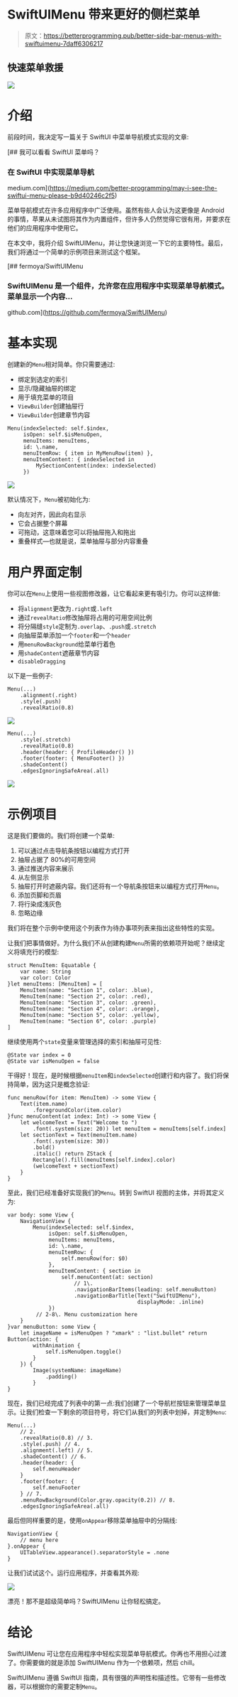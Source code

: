 # SwiftUIMenu 带来更好的侧栏菜单

> 原文：<https://betterprogramming.pub/better-side-bar-menus-with-swiftuimenu-7daff6306217>

## 快速菜单救援

![](img/f9475abf4a51d3e351fe655de367049f.png)

# 介绍

前段时间，我决定写一篇关于 SwiftUI 中菜单导航模式实现的文章:

[](https://medium.com/better-programming/may-i-see-the-swiftui-menu-please-b9d40246c2f5) [## 我可以看看 SwiftUI 菜单吗？

### 在 SwiftUI 中实现菜单导航

medium.com](https://medium.com/better-programming/may-i-see-the-swiftui-menu-please-b9d40246c2f5) 

菜单导航模式在许多应用程序中广泛使用。虽然有些人会认为这更像是 Android 的事情，苹果从未试图将其作为内置组件，但许多人仍然觉得它很有用，并要求在他们的应用程序中使用它。

在本文中，我将介绍 SwiftUIMenu，并让您快速浏览一下它的主要特性。最后，我们将通过一个简单的示例项目来测试这个框架。

[](https://github.com/fermoya/SwiftUIMenu) [## fermoya/SwiftUIMenu

### SwiftUIMenu 是一个组件，允许您在应用程序中实现菜单导航模式。菜单显示一个内容…

github.com](https://github.com/fermoya/SwiftUIMenu) 

# 基本实现

创建新的`Menu`相对简单。你只需要通过:

*   绑定到选定的索引
*   显示/隐藏抽屉的绑定
*   用于填充菜单的项目
*   `ViewBuilder`创建抽屉行
*   `ViewBuilder`创建章节内容

```
Menu(indexSelected: self.$index,
     isOpen: self.$isMenuOpen,
     menuItems: menuItems,
     id: \.name,
     menuItemRow: { item in MyMenuRow(item) },
     menuItemContent: { indexSelected in
         MySectionContent(index: indexSelected) 
     })
```

![](img/7d6e9f2a35b0997b8808ce8f1fac507f.png)

默认情况下，`Menu`被初始化为:

*   向左对齐，因此向右显示
*   它会占据整个屏幕
*   可拖动，这意味着您可以将抽屉拖入和拖出
*   重叠样式—也就是说，菜单抽屉与部分内容重叠

# 用户界面定制

你可以在`Menu`上使用一些视图修改器，让它看起来更有吸引力。你可以这样做:

*   将`alignment`更改为`.right`或`.left`
*   通过`revealRatio`修改抽屉将占用的可用空间比例
*   将分隔缝`style`定制为`.overlap`、`.push`或`.stretch`
*   向抽屉菜单添加一个`footer`和一个`header`
*   用`menuRowBackground`给菜单行着色
*   用`shadeContent`遮蔽章节内容
*   `disableDragging`

以下是一些例子:

```
Menu(...)
    .alignment(.right)
    .style(.push)
    .revealRatio(0.8)
```

![](img/5b657d48769eda268865115c75d17528.png)

```
Menu(...)
    .style(.stretch)
    .revealRatio(0.8)
    .header(header: { ProfileHeader() })
    .footer(footer: { MenuFooter() })
    .shadeContent()
    .edgesIgnoringSafeArea(.all)
```

![](img/58364b63c420ca656220b70ce21023ad.png)

# 示例项目

这是我们要做的。我们将创建一个菜单:

1.  可以通过点击导航条按钮以编程方式打开
2.  抽屉占据了 80%的可用空间
3.  通过推送内容来展示
4.  从左侧显示
5.  抽屉打开时遮蔽内容。我们还将有一个导航条按钮来以编程方式打开`Menu`。
6.  添加页脚和页眉
7.  将行染成浅灰色
8.  忽略边缘

我们将在整个示例中使用这个列表作为待办事项列表来指出这些特性的实现。

让我们把事情做好。为什么我们不从创建构建`Menu`所需的依赖项开始呢？继续定义将填充行的模型:

```
struct MenuItem: Equatable {
    var name: String
    var color: Color
}let menuItems: [MenuItem] = [
    MenuItem(name: "Section 1", color: .blue),
    MenuItem(name: "Section 2", color: .red),
    MenuItem(name: "Section 3", color: .green),
    MenuItem(name: "Section 4", color: .orange),
    MenuItem(name: "Section 5", color: .yellow),
    MenuItem(name: "Section 6", color: .purple)
]
```

继续使用两个`state`变量来管理选择的索引和抽屉可见性:

```
@State var index = 0
@State var isMenuOpen = false
```

干得好！现在，是时候根据`menuItem`和`indexSelected`创建行和内容了。我们将保持简单，因为这只是概念验证:

```
func menuRow(for item: MenuItem) -> some View {
    Text(item.name)
        .foregroundColor(item.color)
}func menuContent(at index: Int) -> some View {
    let welcomeText = Text("Welcome to ")
        .font(.system(size: 20)) let menuItem = menuItems[self.index]
    let sectionText = Text(menuItem.name)
        .font(.system(size: 30))
        .bold()
        .italic() return ZStack {
        Rectangle().fill(menuItems[self.index].color)
        (welcomeText + sectionText)
    }
}
```

至此，我们已经准备好实现我们的`Menu`。转到 SwiftUI 视图的主体，并将其定义为:

```
var body: some View {
    NavigationView {
        Menu(indexSelected: self.$index,
             isOpen: self.$isMenuOpen,
             menuItems: menuItems,
             id: \.name,
             menuItemRow: {
                 self.menuRow(for: $0)
             },
             menuItemContent: { section in
                 self.menuContent(at: section)
                     // 1\. 
                     .navigationBarItems(leading: self.menuButton)
                     .navigationBarTitle(Text("SwiftUIMenu"), 
                                         displayMode: .inline)
             })
         // 2-8\. Menu customization here
    }
}var menuButton: some View {
    let imageName = isMenuOpen ? "xmark" : "list.bullet" return Button(action: {
        withAnimation {
            self.isMenuOpen.toggle()
        }
    }) {
        Image(systemName: imageName)
            .padding()
        }
}
```

现在，我们已经完成了列表中的第一点:我们创建了一个导航栏按钮来管理菜单显示。让我们检查一下剩余的项目符号，将它们从我们的列表中划掉，并定制`Menu`:

```
Menu(...)
    // 2.
    .revealRatio(0.8) // 3.
    .style(.push) // 4.
    .alignment(.left) // 5.
    .shadeContent() // 6.
    .header(header: {
        self.menuHeader
    }
    .footer(footer: {
        self.menuFooter
    } // 7.
    .menuRowBackground(Color.gray.opacity(0.2)) // 8.
    .edgesIgnoringSafeArea(.all)
```

最后但同样重要的是，使用`onAppear`移除菜单抽屉中的分隔线:

```
NavigationView {
    // menu here
}.onAppear {
    UITableView.appearance().separatorStyle = .none
}
```

让我们试试这个。运行应用程序，并查看其外观:

![](img/a652240c2a09ffb8bd8dd2d4114050e3.png)

漂亮！那不是超级简单吗？SwiftUIMenu 让你轻松搞定。

# 结论

SwiftUIMenu 可让您在应用程序中轻松实现菜单导航模式。你再也不用担心过渡了。你需要做的就是添加 SwiftUIMenu 作为一个依赖项，然后 chill。

SwiftUIMenu 遵循 SwiftUI 指南，具有很强的声明性和描述性。它带有一些修改器，可以根据你的需要定制`Menu`。
